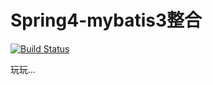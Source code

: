 # Spring4-mybatis3整合
[![Build Status](https://travis-ci.org/michalyao/spring-mybatis.svg?branch=master)](https://travis-ci.org/michalyao/spring-mybatis)

玩玩...
